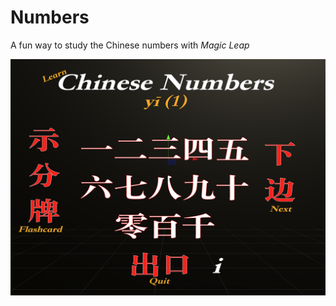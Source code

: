 # Numbers

A fun way to study the Chinese numbers with *Magic Leap*



![Image of Screenshot](https://github.com/mdholmberg2/numbers/blob/master/numbers1.png)
